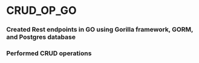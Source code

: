 ﻿# CRUD_OP_GO
### Created Rest endpoints in GO using Gorilla framework, GORM, and Postgres database
### Performed CRUD operations
